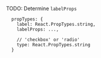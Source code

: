 TODO: Determine `labelProps`
```
  propTypes: {
    label: React.PropTypes.string,
    labelProps: ...,

    // 'checkbox' or 'radio'
    type: React.PropTypes.string
  }
```